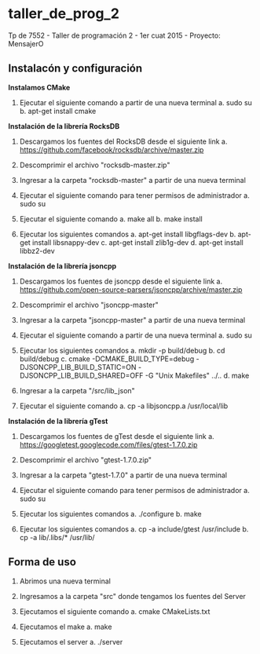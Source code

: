# taller_de_prog_2
Tp de 7552 - Taller de programación 2 - 1er cuat 2015 - Proyecto: MensajerO

Instalacón y configuración
--------------------------------------------

**Instalamos CMake**

1. Ejecutar el siguiente comando a partir de una nueva terminal
	a. sudo su
	b. apt-get install cmake


**Instalación de la librería RocksDB**

1. Descargamos los fuentes del RocksDB desde el siguiente link
	a. https://github.com/facebook/rocksdb/archive/master.zip

2. Descomprimir el archivo "rocksdb-master.zip"

3. Ingresar a la carpeta "rocksdb-master" a partir de una nueva terminal

4. Ejecutar el siguiente comando para tener permisos de administrador 
	a. sudo su

5. Ejecutar el siguiente comando 
	a. make all
	b. make install

6. Ejecutar los siguientes comandos
	a. apt-get install libgflags-dev
	b. apt-get install libsnappy-dev
	c. apt-get install zlib1g-dev
	d. apt-get install libbz2-dev


**Instalación de la librería jsoncpp** 

1. Descargamos los fuentes de jsoncpp desde el siguiente link
	a. https://github.com/open-source-parsers/jsoncpp/archive/master.zip

2. Descomprimir el archivo "jsoncpp-master"

3. Ingresar a la carpeta "jsoncpp-master" a partir de una nueva terminal

4. Ejecutar el siguiente comando a partir de una nueva terminal
	a. sudo su

5. Ejecutar los siguientes comandos
	a. mkdir -p build/debug
	b. cd build/debug
	c. cmake -DCMAKE_BUILD_TYPE=debug -DJSONCPP_LIB_BUILD_STATIC=ON -DJSONCPP_LIB_BUILD_SHARED=OFF -G "Unix Makefiles" ../..
	d. make

6. Ingresar a la carpeta "/src/lib_json"

7. Ejecutar el siguiente comando 
	a. cp -a libjsoncpp.a /usr/local/lib


**Instalación de la librería gTest** 

1. Descargamos los fuentes de gTest desde el siguiente link
	a. https://googletest.googlecode.com/files/gtest-1.7.0.zip

2. Descomprimir el archivo "gtest-1.7.0.zip"

3. Ingresar a la carpeta "gtest-1.7.0" a partir de una nueva terminal

4. Ejecutar el siguiente comando para tener permisos de administrador 
	a. sudo su

5. Ejecutar los siguientes comandos
	a. ./configure
	b. make

6. Ejecutar los siguientes comandos
	a. cp -a include/gtest /usr/include
	b. cp -a lib/.libs/* /usr/lib/


Forma de uso
--------------------------------------------

1. Abrimos una nueva terminal

2. Ingresamos a la carpeta "src" donde tengamos los fuentes del Server

3. Ejecutamos el siguiente comando
	a. cmake CMakeLists.txt

4. Ejecutamos el make
	a. make

5. Ejecutamos el server
	a. ./server